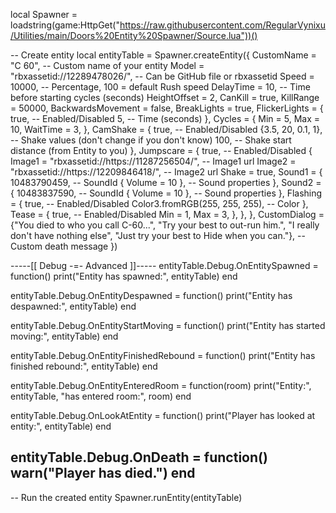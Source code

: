 local Spawner = loadstring(game:HttpGet("https://raw.githubusercontent.com/RegularVynixu/Utilities/main/Doors%20Entity%20Spawner/Source.lua"))()


-- Create entity
local entityTable = Spawner.createEntity({
    CustomName = "C 60", -- Custom name of your entity
    Model = "rbxassetid://12289478026/", -- Can be GitHub file or rbxassetid
    Speed = 10000, -- Percentage, 100 = default Rush speed
    DelayTime = 10, -- Time before starting cycles (seconds)
    HeightOffset = 2,
    CanKill = true,
    KillRange = 50000,
    BackwardsMovement = false,
    BreakLights = true,
    FlickerLights = {
        true, -- Enabled/Disabled
        5, -- Time (seconds)
    },
    Cycles = {
        Min = 5,
        Max = 10,
        WaitTime = 3,
    },
    CamShake = {
        true, -- Enabled/Disabled
        {3.5, 20, 0.1, 1}, -- Shake values (don't change if you don't know)
        100, -- Shake start distance (from Entity to you)
    },
    Jumpscare = {
        true, -- Enabled/Disabled
        {
            Image1 = "rbxassetid://https://11287256504/", -- Image1 url
            Image2 = "rbxassetid://https://12209846418/", -- Image2 url
            Shake = true,
            Sound1 = {
                10483790459, -- SoundId
                { Volume = 10 }, -- Sound properties
            },
            Sound2 = {
                10483837590, -- SoundId
                { Volume = 10 }, -- Sound properties
            },
            Flashing = {
                true, -- Enabled/Disabled
                Color3.fromRGB(255, 255, 255), -- Color
            },
            Tease = {
                true, -- Enabled/Disabled
                Min = 1,
                Max = 3,
            },
        },
    },
    CustomDialog = {"You died to who you call C-60...", "Try your best to out-run him.", "I really don't have nothing else", "Just try your best to Hide when you can."}, -- Custom death message
                })


-----[[  Debug -=- Advanced  ]]-----
entityTable.Debug.OnEntitySpawned = function()
    print("Entity has spawned:", entityTable)
end

entityTable.Debug.OnEntityDespawned = function()
    print("Entity has despawned:", entityTable)
end

entityTable.Debug.OnEntityStartMoving = function()
    print("Entity has started moving:", entityTable)
end

entityTable.Debug.OnEntityFinishedRebound = function()
    print("Entity has finished rebound:", entityTable)
end

entityTable.Debug.OnEntityEnteredRoom = function(room)
    print("Entity:", entityTable, "has entered room:", room)
end

entityTable.Debug.OnLookAtEntity = function()
    print("Player has looked at entity:", entityTable)
end

entityTable.Debug.OnDeath = function()
    warn("Player has died.")
end
------------------------------------


-- Run the created entity
Spawner.runEntity(entityTable)
